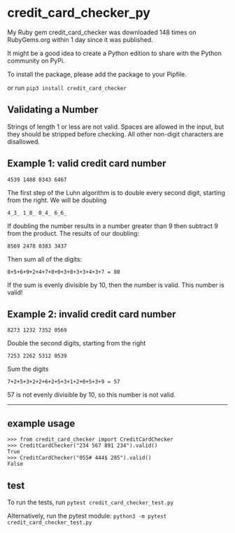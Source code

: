 # credit_card_checker_py

My Ruby gem credit_card_checker was downloaded 148 times on RubyGems.org within 1 day since it was published.

It might be a good idea to create a Python edition to share with the Python community on PyPi.

To install the package, please add the package to your Pipfile.

or run `pip3 install credit_card_checker`

## Validating a Number

Strings of length 1 or less are not valid. Spaces are allowed in the input,
but they should be stripped before checking. All other non-digit characters
are disallowed.

## Example 1: valid credit card number

```text
4539 1488 0343 6467
```

The first step of the Luhn algorithm is to double every second digit,
starting from the right. We will be doubling

```text
4_3_ 1_8_ 0_4_ 6_6_
```

If doubling the number results in a number greater than 9 then subtract 9
from the product. The results of our doubling:

```text
8569 2478 0383 3437
```

Then sum all of the digits:

```text
8+5+6+9+2+4+7+8+0+3+8+3+3+4+3+7 = 80
```

If the sum is evenly divisible by 10, then the number is valid. This number is valid!

## Example 2: invalid credit card number

```text
8273 1232 7352 0569
```

Double the second digits, starting from the right

```text
7253 2262 5312 0539
```

Sum the digits

```text
7+2+5+3+2+2+6+2+5+3+1+2+0+5+3+9 = 57
```

57 is not evenly divisible by 10, so this number is not valid.

---

## example usage

```
>>> from credit_card_checker import CreditCardChecker
>>> CreditCardChecker("234 567 891 234").valid()
True
>>> CreditCardChecker("055# 444$ 285").valid()
False
```

## test

To run the tests, run `pytest credit_card_checker_test.py`

Alternatively, run the pytest module:
`python3 -m pytest credit_card_checker_test.py`
